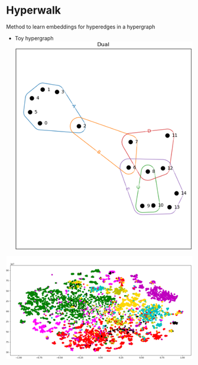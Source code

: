 # Hyperwalk 

Method to learn embeddings for hyperedges in a hypergraph

* Toy hypergraph \
![Alt text](images/toy_graph.png
)

![Alt text](images/best.png)

